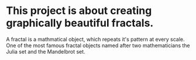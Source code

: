 # This project is about creating graphically beautiful fractals.
A fractal is a mathmatical object, which repeats it's pattern at every scale. One of the most famous fractal objects named after two mathematicians the Julia set and the Mandelbrot set.
